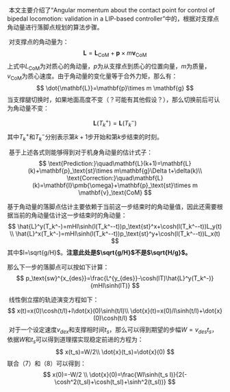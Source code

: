 ​        本文主要介绍了“Angular momentum about the contact point for control of bipedal locomotion: validation in a LIP-based controller”中的，根据对支撑点角动量进行落脚点规划的算法步骤。



​        对支撑点的角动量为：
$$
\mathbf{L}=\mathbf{L}_\text{CoM}+\mathbf{p}\times m \mathbf{v}_\text{CoM}
$$
上式中$L_\text{CoM}$为对质心的角动量，$p$为从支撑点到质心的位置向量，$m$为质量，$v_\text{CoM}$为质心速度。由于角动量的变化量等于合外力矩，那么有：
$$
\dot{\mathbf{L}}=\mathbf{p}\times m \mathbf{g}
$$
​        当支撑腿切换时，如果地面高度不变（？可能有其他假设？），那么切换前后可认为角动量不变：

$$
\mathbf{L}(T_k^+)=\mathbf{L}(T_k^-)
$$
其中$T_k^+$和$T_k^-$分别表示第$k+1$步开始和第$k$步结束的时刻。



​       基于上述各式则能够得到对于机身角动量的估计式子：
$$
\text{Prediction:}\quad\mathbf{L}(k+1)=\mathbf{L}(k)+\mathbf{p}_\text{st}\times m\mathbf{g}\Delta t+\delta(k)\\
\text{Correction:}\quad\mathbf{L}(k)=\mathbf{I}\pmb{\omega}+\mathbf{p}_\text{st}\times m \mathbf{v}_\text{CoM}
$$


​       基于角动量的落脚点估计主要依赖于当前这一步结束时的角动量值，因此还需要根据当前的角动量估计这一步结束时的角动量：
$$
\hat{L}^y(T_k^-)=mHl\sinh(l(T_k^--t))p_\text{st}^x+\cosh(l(T_k^--t))L_y(t) \\
\hat{L}^x(T_k^-)=mHl\sinh(l(T_k^--t))p_\text{st}^y+\cosh(l(T_k^--t))L_x(t)
$$
其中$l=\sqrt{g/H}$。**注意此处是$\sqrt{g/H}$不是$\sqrt{H/g}$。**

那么下一步的落脚点可以按如下计算：
$$
p_\text{sw}^{x_{des}}=\frac{L^{y_{des}}-\cosh(lT)\hat{L}^y(T_k^-)}{mHl\sinh(lT)}
$$


​        线性倒立摆的轨迹演变方程如下：
$$
x(t)=x(0)\cosh(t/l)+l\dot{x}(0)\sinh(t/l)\\
\dot{x}(t)=x(0)/l\sinh(t/l)+\dot{x}(0)\cosh(t/l)
$$
​       对于一个设定速度$v_{dex}$和支撑相时间$t_s$，那么可以得到期望的步幅$W=v_{des}t_s$，依据$W$和$t_s$可以得到道理摆实现稳定前进的方程为：
$$
x(t_s)=W/2\\
\dot{x}(t_s)=\dot{x}(0)
$$
联合（7）和（8）可以得到：
$$
x(0)=-W/2 \\
\dot{x}(0)=\frac{Wl\sinh(t_s l)}{2(-\cosh^2(t_sl)+\cosh(t_sl)+\sinh^2(t_sl))}
$$




















